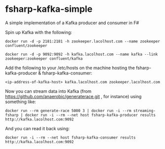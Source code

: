 # fsharp-kafka-simple
A simple implementation of a Kafka producer and consumer in F#

Spin up Kafka with the following:

```shell
docker run -d -p 2181:2181 -h zookeeper.lacolhost.com --name zookeeper confluent/zookeeper

docker run -d -p 9092:9092 -h kafka.lacolhost.com --name kafka --link zookeeper:zookeeper confluent/kafka
```

Add the following to your /etc/hosts on the machine hosting the fsharp-kafka-producer & fsharp-kafka-consumer:

```shell
<ip-address-of-kafka-host> kafka.lacolhost.com zookeeper.lacolhost.com
```

Now you can stream data into Kafka (from https://github.com/anaerobic/generaterace.git , for instance) using something like:

```shell
docker run --rm generate-race 5000 3 | docker run -i --rm streaming-fsharp | docker run -i --rm --net host fsharp-kafka-producer results http://kafka.lacolhost.com:9092
```

And you can read it back using:

```shell
docker run -i --rm --net host fsharp-kafka-consumer results http://kafka.lacolhost.com:9092
```
